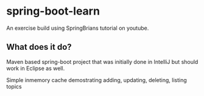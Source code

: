 # spring-boot-learn

An exercise build using SpringBrians tutorial on youtube. 

## What does it do? 
Maven based spring-boot project that was initially done in IntelliJ but should work in Eclipse as well. 

Simple inmemory cache demostrating adding, updating, deleting, listing topics
